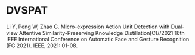 # DVSPAT
Li Y, Peng W, Zhao G. Micro-expression Action Unit Detection with Dual-view Attentive Similarity-Preserving Knowledge Distillation[C]//2021 16th IEEE International Conference on Automatic Face and Gesture Recognition (FG 2021). IEEE, 2021: 01-08.
